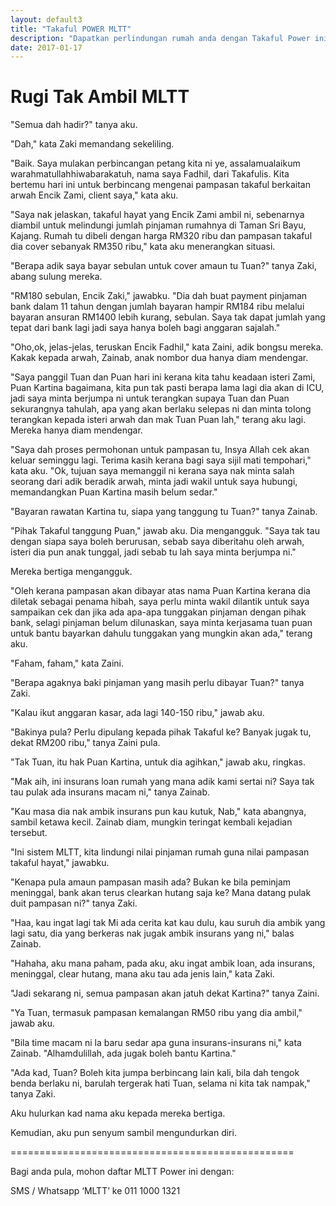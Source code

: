 ```yaml
---
layout: default3
title: "Takaful POWER MLTT"
description: "Dapatkan perlindungan rumah anda dengan Takaful Power ini."
date: 2017-01-17
---
```


# Rugi Tak Ambil MLTT

"Semua dah hadir?" tanya aku.

"Dah," kata Zaki memandang sekeliling.

"Baik. Saya mulakan perbincangan petang kita ni ye, assalamualaikum warahmatullahhiwabarakatuh, nama saya Fadhil, dari Takafulis. Kita bertemu hari ini untuk berbincang mengenai pampasan takaful berkaitan arwah Encik Zami, client saya," kata aku.

"Saya nak jelaskan, takaful hayat yang Encik Zami ambil ni, sebenarnya diambil untuk melindungi jumlah pinjaman rumahnya di Taman Sri Bayu, Kajang. Rumah tu dibeli dengan harga RM320 ribu dan pampasan takaful dia cover sebanyak RM350 ribu," kata aku menerangkan situasi.

"Berapa adik saya bayar sebulan untuk cover amaun tu Tuan?" tanya Zaki, abang sulung mereka.

"RM180 sebulan, Encik Zaki," jawabku. "Dia dah buat payment pinjaman bank dalam 11 tahun dengan jumlah bayaran hampir RM184 ribu melalui bayaran ansuran RM1400 lebih kurang, sebulan. Saya tak dapat jumlah yang tepat dari bank lagi jadi saya hanya boleh bagi anggaran sajalah."

"Oho,ok, jelas-jelas, teruskan Encik Fadhil," kata Zaini, adik bongsu mereka. Kakak kepada arwah, Zainab, anak nombor dua hanya diam mendengar.

"Saya panggil Tuan dan Puan hari ini kerana kita tahu keadaan isteri Zami, Puan Kartina bagaimana, kita pun tak pasti berapa lama lagi dia akan di ICU, jadi saya minta berjumpa ni untuk terangkan supaya Tuan dan Puan sekurangnya tahulah, apa yang akan berlaku selepas ni dan minta tolong terangkan kepada isteri arwah dan mak Tuan Puan lah," terang aku lagi. Mereka hanya diam mendengar.

"Saya dah proses permohonan untuk pampasan tu, Insya Allah cek akan keluar seminggu lagi. Terima kasih kerana bagi saya sijil mati tempohari," kata aku. "Ok, tujuan saya memanggil ni kerana saya nak minta salah seorang dari adik beradik arwah, minta jadi wakil untuk saya hubungi, memandangkan Puan Kartina masih belum sedar."

"Bayaran rawatan Kartina tu, siapa yang tanggung tu Tuan?" tanya Zainab.

"Pihak Takaful tanggung Puan," jawab aku. Dia mengangguk. "Saya tak tau dengan siapa saya boleh berurusan, sebab saya diberitahu oleh arwah, isteri dia pun anak tunggal, jadi sebab tu lah saya minta berjumpa ni."

Mereka bertiga mengangguk.

"Oleh kerana pampasan akan dibayar atas nama Puan Kartina kerana dia diletak sebagai penama hibah, saya perlu minta wakil dilantik untuk saya sampaikan cek dan jika ada apa-apa tunggakan pinjaman dengan pihak bank, selagi pinjaman belum dilunaskan, saya minta kerjasama tuan puan untuk bantu bayarkan dahulu tunggakan yang mungkin akan ada," terang aku.

"Faham, faham," kata Zaini.

"Berapa agaknya baki pinjaman yang masih perlu dibayar Tuan?" tanya Zaki.

"Kalau ikut anggaran kasar, ada lagi 140-150 ribu," jawab aku.

"Bakinya pula? Perlu dipulang kepada pihak Takaful ke? Banyak jugak tu, dekat RM200 ribu," tanya Zaini pula.

"Tak Tuan, itu hak Puan Kartina, untuk dia agihkan," jawab aku, ringkas.

"Mak aih, ini insurans loan rumah yang mana adik kami sertai ni? Saya tak tau pulak ada insurans macam ni," tanya Zainab.

"Kau masa dia nak ambik insurans pun kau kutuk, Nab," kata abangnya, sambil ketawa kecil. Zainab diam, mungkin teringat kembali kejadian tersebut.

"Ini sistem MLTT, kita lindungi nilai pinjaman rumah guna nilai pampasan takaful hayat," jawabku.

"Kenapa pula amaun pampasan masih ada? Bukan ke bila peminjam meninggal, bank akan terus clearkan hutang saja ke? Mana datang pulak duit pampasan ni?" tanya Zaki.

"Haa, kau ingat lagi tak Mi ada cerita kat kau dulu, kau suruh dia ambik yang lagi satu, dia yang berkeras nak jugak ambik insurans yang ni," balas Zainab.

"Hahaha, aku mana paham, pada aku, aku ingat ambik loan, ada insurans, meninggal, clear hutang, mana aku tau ada jenis lain," kata Zaki.

"Jadi sekarang ni, semua pampasan akan jatuh dekat Kartina?" tanya Zaini.

"Ya Tuan, termasuk pampasan kemalangan RM50 ribu yang dia ambil," jawab aku.

"Bila time macam ni la baru sedar apa guna insurans-insurans ni," kata Zainab. "Alhamdulillah, ada jugak boleh bantu Kartina."

"Ada kad, Tuan? Boleh kita jumpa berbincang lain kali, bila dah tengok benda berlaku ni, barulah tergerak hati Tuan, selama ni kita tak nampak," tanya Zaki.

Aku hulurkan kad nama aku kepada mereka bertiga.

Kemudian, aku pun senyum sambil mengundurkan diri.

=================================================

Bagi anda pula, mohon daftar MLTT Power ini dengan:

SMS / Whatsapp ‘MLTT’ ke 011 1000 1321
